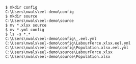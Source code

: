 
```{.console #id130source caption="Create source and config directories; and move respective files accordingly"}
$ mkdir config
C:\Users\nwals\eel-demo\config
$ mkdir source
C:\Users\nwals\eel-demo\source
$ mv *.xlsx source
$ mv *.yml config
$ ls -s *.*
C:\Users\nwals\eel-demo\config\_.eel.yml
C:\Users\nwals\eel-demo\config\LabourForce.xlsx.eel.yml
C:\Users\nwals\eel-demo\config\Population.xlsx.eel.yml
C:\Users\nwals\eel-demo\source\LabourForce.xlsx
C:\Users\nwals\eel-demo\source\Population.xlsx
```
